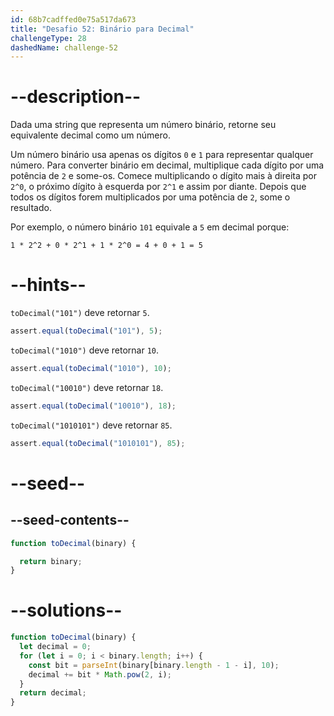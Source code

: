 ```yaml
---
id: 68b7cadffed0e75a517da673
title: "Desafio 52: Binário para Decimal"
challengeType: 28
dashedName: challenge-52
---
```


# --description--

Dada uma string que representa um número binário, retorne seu equivalente decimal como um número.

Um número binário usa apenas os dígitos `0` e `1` para representar qualquer número. Para converter binário em decimal, multiplique cada dígito por uma potência de `2` e some-os. Comece multiplicando o dígito mais à direita por `2^0`, o próximo dígito à esquerda por `2^1` e assim por diante. Depois que todos os dígitos forem multiplicados por uma potência de `2`, some o resultado.

Por exemplo, o número binário `101` equivale a `5` em decimal porque:

```mathml
1 * 2^2 + 0 * 2^1 + 1 * 2^0 = 4 + 0 + 1 = 5
```

# --hints--

`toDecimal("101")` deve retornar `5`.

```js
assert.equal(toDecimal("101"), 5);
```

`toDecimal("1010")` deve retornar `10`.

```js
assert.equal(toDecimal("1010"), 10);
```

`toDecimal("10010")` deve retornar `18`.

```js
assert.equal(toDecimal("10010"), 18);
```

`toDecimal("1010101")` deve retornar `85`.

```js
assert.equal(toDecimal("1010101"), 85);
```

# --seed--

## --seed-contents--

```js
function toDecimal(binary) {

  return binary;
}
```

# --solutions--

```js
function toDecimal(binary) {
  let decimal = 0;
  for (let i = 0; i < binary.length; i++) {
    const bit = parseInt(binary[binary.length - 1 - i], 10);
    decimal += bit * Math.pow(2, i);
  }
  return decimal;
}
```
